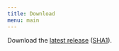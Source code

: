 ```yaml
---
title: Download
menu: main
---
```


Download the [latest release](/phpoole.phar) ([SHA1](/phpoole.phar.version)).
